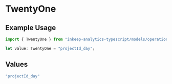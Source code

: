 # TwentyOne

## Example Usage

```typescript
import { TwentyOne } from "inkeep-analytics-typescript/models/operations";

let value: TwentyOne = "projectId_day";
```

## Values

```typescript
"projectId_day"
```